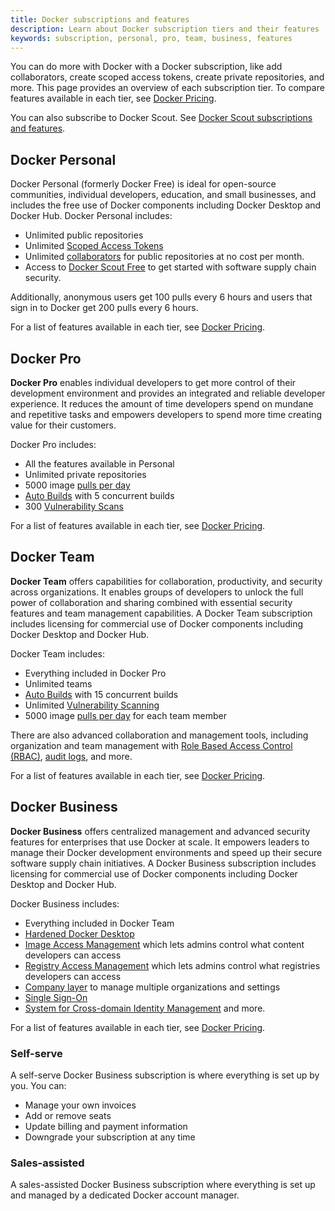 ```yaml
---
title: Docker subscriptions and features
description: Learn about Docker subscription tiers and their features
keywords: subscription, personal, pro, team, business, features
---
```


You can do more with Docker with a Docker subscription, like add collaborators, create scoped access tokens, create private repositories, and more. This page provides an overview of each subscription tier. To compare features available in each tier, see [Docker Pricing](https://www.docker.com/pricing/).

You can also subscribe to Docker Scout. See [Docker Scout subscriptions and features](./scout-details.md).

## Docker Personal

Docker Personal (formerly Docker Free) is ideal for open-source communities, individual developers, education, and small businesses, and includes the free use of Docker components including Docker Desktop and Docker Hub.
Docker Personal includes:

- Unlimited public repositories
- Unlimited [Scoped Access Tokens](../security/for-developers/access-tokens.md)
- Unlimited [collaborators](../docker-hub/repos/access.md#collaborators-and-their-role) for public repositories at no cost per month.
- Access to [Docker Scout Free](./scout-details.md#docker-scout-free) to get started with software supply chain security.

Additionally, anonymous users get 100 pulls every 6 hours and users that sign in to Docker get 200 pulls every 6 hours.

For a list of features available in each tier, see [Docker Pricing](https://www.docker.com/pricing/).

## Docker Pro

**Docker Pro** enables individual developers to get more control of their development environment and provides an integrated and reliable developer experience. It reduces the amount of time developers spend on mundane and repetitive tasks and empowers developers to spend more time creating value for their customers.

Docker Pro includes:
- All the features available in Personal
- Unlimited private repositories
- 5000 image [pulls per day](../docker-hub/download-rate-limit.md)
- [Auto Builds](../docker-hub/builds/index.md) with 5 concurrent builds
- 300 [Vulnerability Scans](../docker-hub/vulnerability-scanning.md)

For a list of features available in each tier, see [Docker Pricing](https://www.docker.com/pricing/).

## Docker Team

**Docker Team** offers capabilities for collaboration, productivity, and security across organizations. It enables groups of developers to unlock the full power of collaboration and sharing combined with essential security features and team management capabilities. A Docker Team subscription includes licensing for commercial use of Docker components including Docker Desktop and Docker Hub.

Docker Team includes:
- Everything included in Docker Pro
- Unlimited teams
- [Auto Builds](../docker-hub/builds/index.md) with 15 concurrent builds
- Unlimited [Vulnerability Scanning](../docker-hub/vulnerability-scanning.md)
- 5000 image [pulls per day](../docker-hub/download-rate-limit.md) for each team member

There are also advanced collaboration and management tools, including organization and team management with [Role Based Access Control (RBAC)](../security/for-admins/roles-and-permissions.md), [audit logs](../docker-hub/audit-log.md), and more.

For a list of features available in each tier, see [Docker Pricing](https://www.docker.com/pricing/).

## Docker Business

**Docker Business** offers centralized management and advanced security features for enterprises that use Docker at scale. It empowers leaders to manage their Docker development environments and speed up their secure software supply chain initiatives. A Docker Business subscription includes licensing for commercial use of Docker components including Docker Desktop and Docker Hub.

Docker Business includes:
- Everything included in Docker Team
- [Hardened Docker Desktop](../desktop/hardened-desktop/index.md) 
- [Image Access Management](../security/for-admins/image-access-management.md) which lets admins control what content developers can access
- [Registry Access Management](../security/for-admins/registry-access-management.md) which lets admins control what registries developers can access
- [Company layer](../docker-hub/creating-companies.md) to manage multiple organizations and settings
- [Single Sign-On](../security/for-admins/single-sign-on/index.md)
- [System for Cross-domain Identity Management](../security/for-admins/scim.md) and more.

For a list of features available in each tier, see [Docker Pricing](https://www.docker.com/pricing/).

### Self-serve

A self-serve Docker Business subscription is where everything is set up by you. You can:

- Manage your own invoices
- Add or remove seats
- Update billing and payment information
- Downgrade your subscription at any time

### Sales-assisted

A sales-assisted Docker Business subscription where everything is set up and managed by a dedicated Docker account manager.